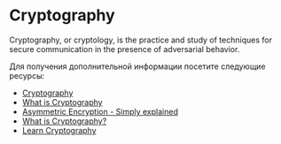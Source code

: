 # Cryptography

Cryptography, or cryptology, is the practice and study of techniques for secure communication in the presence of adversarial behavior.

Для получения дополнительной информации посетите следующие ресурсы:

- [Cryptography](https://en.wikipedia.org/wiki/Cryptography)
- [What is Cryptography](https://www.synopsys.com/glossary/what-is-cryptography.html)
- [Asymmetric Encryption - Simply explained](https://youtu.be/AQDCe585Lnc)
- [What is Cryptography?](https://www.youtube.com/watch?v=6_Cxj5WKpIw)
- [Learn Cryptography](https://www.youtube.com/watch?v=trHox1bN5es)
